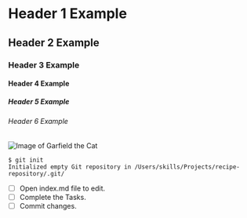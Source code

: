 # Header 1 Example
## Header 2 Example
### Header 3 Example
#### Header 4 Example
##### Header 5 Example
###### Header 6 Example

![Image of Garfield the Cat](https://github.com/user-attachments/assets/ca5805b2-c051-4537-974c-c96e89594244)


```
$ git init
Initialized empty Git repository in /Users/skills/Projects/recipe-repository/.git/
```


- [ ] Open index.md file to edit.
- [ ] Complete the Tasks.
- [ ] Commit changes. 
